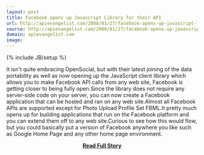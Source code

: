 ```yaml
---
layout: post
title: Facebook opens up Javascript Library for their API
url: http://apievangelist.com/2008/01/27/facebook-opens-up-javascript-library-for-their-api/
source: http://apievangelist.com/2008/01/27/facebook-opens-up-javascript-library-for-their-api/
domain: apievangelist.com
image: 
---
```

{% include JB/setup %}<p>It isn't quite embracing OpenSocial, but with their latest joining of the data portability as well as now opening up the JavaScript client library which allows you to make Facebook API calls from any web site, Facebook is getting closer to being fully open.Since the library does not require any server-side code on your server, you can now create a Facebook application that can be hosted and ran on any web site.Almost all Facebook APIs are supported except for Photo Upload Profile Set FBML.It pretty much opens up for building applications that run on the Facebook platform and you can extend them off to any web site.Curious to see how this would flow, but you could basically put a version of Facebook anywhere you like such as Google Home Page and any other home page environment.</p>
<center><p><a href="http://apievangelist.com/2008/01/27/facebook-opens-up-javascript-library-for-their-api/" style='padding:25px; font-sze:18px; font-weight: bold;'>Read Full Story</a></p></center>
